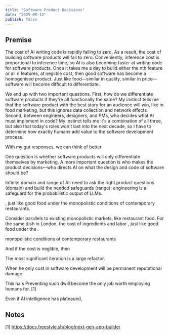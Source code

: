 ```yaml
---
title: "Software Product Decisions"
date: "2025-09-13"
publish: false
---
```


## Premise

The cost of AI writing code is rapidly falling to zero. As a result, the cost of building software products will fall to zero. Conveniently, inference cost is proportional to inference time, so AI is also becoming faster at writing code for software products. Once it takes me a day to build either the nth feature or all n features, at neglible cost, then good software has become a homogenised product. Just like food—similar in quality, similar in price—software will become difficult to differentiate.

We end up with two important questions. First, how do we differentiate software products if they're all functionally the same? My instinct tells me that the software product with the best story for an audience will win, like in food marketing, but this ignores data collection and network effects. Second, between engineers, designers, and PMs, who decides what AI must implement in code? My instinct tells me it's a combination of all three, but also that today's roles won't last into the next decade, so I have to determine how exactly humans add value to the software development process.

With my gut responses, we can think of better

One question is whether software products will only differentiate themselves by marketing. A more important question is who makes the product decisions—who directs AI on what the design and code of software should be?

Infinite domain and range of AI: need to ask the right product questions (domain) and build the needed safeguards (range); engineering is a safeguard for the probabilistic output of LLMs.

, just like good food under the monopolistic conditions of contemporary restaurants.

Consider parallels to existing monopolistic markets, like restaurant food. For the same dish in London, the cost of ingredients and labor , just like good food under the .

monopolistic conditions of contemporary restaurants

And if the cost is neglible, then

The most significant iteration is a large refactor.

When he only cost in software development will be permanent reputational damage.

This ha s
Preventing such dwill become the only job worth employing humans for. [1]

Even if AI intelligence has plateaued,

## Notes

[1] https://docs.freestyle.sh/blog/next-gen-app-builder
